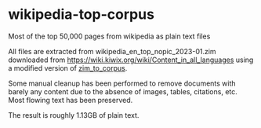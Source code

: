 # wikipedia-top-corpus
Most of the top 50,000 pages from wikipedia as plain text files

All files are extracted from wikipedia_en_top_nopic_2023-01.zim downloaded from https://wiki.kiwix.org/wiki/Content_in_all_languages using a modified version of [zim_to_corpus](https://github.com/DavidNemeskey/zim_to_corpus).

Some manual cleanup has been performed to remove documents with barely any content due to the absence of images, tables, citations, etc. Most flowing text has been preserved.

The result is roughly 1.13GB of plain text.